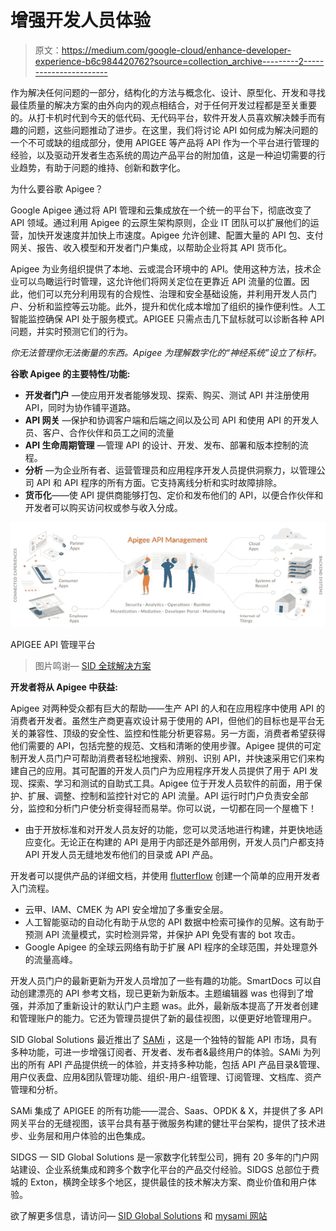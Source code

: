 # 增强开发人员体验

> 原文：<https://medium.com/google-cloud/enhance-developer-experience-b6c984420762?source=collection_archive---------2----------------------->

作为解决任何问题的一部分，结构化的方法与概念化、设计、原型化、开发和寻找最佳质量的解决方案的由外向内的观点相结合，对于任何开发过程都是至关重要的。从打卡机时代到今天的低代码、无代码平台，软件开发人员喜欢解决棘手而有趣的问题，这些问题推动了进步。在这里，我们将讨论 API 如何成为解决问题的一个不可或缺的组成部分，使用 APIGEE 等产品将 API 作为一个平台进行管理的经验，以及驱动开发者生态系统的周边产品平台的附加值，这是一种迫切需要的行业趋势，有助于问题的维持、创新和数字化。

为什么要谷歌 Apigee？

Google Apigee 通过将 API 管理和云集成放在一个统一的平台下，彻底改变了 API 领域。通过利用 Apigee 的云原生架构原则，企业 IT 团队可以扩展他们的运营，加快开发速度并加快上市速度。Apigee 允许创建、配置大量的 API 包、支付网关、报告、收入模型和开发者门户集成，以帮助企业将其 API 货币化。

Apigee 为业务组织提供了本地、云或混合环境中的 API。使用这种方法，技术企业可以鸟瞰运行时管理，这允许他们将网关定位在更靠近 API 流量的位置。因此，他们可以充分利用现有的合规性、治理和安全基础设施，并利用开发人员门户、分析和监控等云功能。此外，提升和优化成本增加了组织的操作便利性。人工智能监控确保 API 处于服务模式。APIGEE 只需点击几下鼠标就可以诊断各种 API 问题，并实时预测它们的行为。

*你无法管理你无法衡量的东西。Apigee 为理解数字化的“神经系统”设立了标杆。*

**谷歌 Apigee 的主要特性/功能:**

*   **开发者门户** —使应用开发者能够发现、探索、购买、测试 API 并注册使用 API，同时为协作铺平道路。
*   **API 网关** —保护和协调客户端和后端之间以及公司 API 和使用 API 的开发人员、客户、合作伙伴和员工之间的流量
*   **API 生命周期管理** —管理 API 的设计、开发、发布、部署和版本控制的流程。
*   **分析** —为企业所有者、运营管理员和应用程序开发人员提供洞察力，以管理公司 API 和 API 程序的所有方面。它支持离线分析和实时故障排除。
*   **货币化**——使 API 提供商能够打包、定价和发布他们的 API，以便合作伙伴和开发者可以购买访问权或参与收入分成。

![](img/23ac5b10e27149959cfd4c623381fb20.png)

APIGEE API 管理平台

> 图片鸣谢— [SID 全球解决方案](https://sidgs.com/products/how-we-do-api-management-apigee/)

**开发者将从 Apigee 中获益:**

Apigee 对两种受众都有巨大的帮助——生产 API 的人和在应用程序中使用 API 的消费者开发者。虽然生产商更喜欢设计易于使用的 API，但他们的目标也是平台无关的兼容性、顶级的安全性、监控和性能分析更容易。另一方面，消费者希望获得他们需要的 API，包括完整的规范、文档和清晰的使用步骤。Apigee 提供的可定制开发人员门户可帮助消费者轻松地搜索、辨别、识别 API，并快速采用它们来构建自己的应用。其可配置的开发人员门户为应用程序开发人员提供了用于 API 发现、探索、学习和测试的自助式工具。Apigee 位于开发人员软件的前面，用于保护、扩展、调整、控制和监控针对它的 API 流量。API 运行时门户负责安全部分，监控和分析门户使分析变得轻而易举。你可以说，一切都在同一个屋檐下！

*   由于开放标准和对开发人员友好的功能，您可以灵活地进行构建，并更快地适应变化。无论正在构建的 API 是用于内部还是外部用例，开发人员门户都支持 API 开发人员无缝地发布他们的目录或 API 产品。

开发者可以提供产品的详细文档，并使用 [flutterflow](https://flutterflow.io/) 创建一个简单的应用开发者入门流程。

*   云甲、IAM、CMEK 为 API 安全增加了多重安全层。
*   人工智能驱动的自动化有助于从您的 API 数据中检索可操作的见解。这有助于预测 API 流量模式，实时检测异常，并保护 API 免受有害的 bot 攻击。
*   Google Apigee 的全球云网络有助于扩展 API 程序的全球范围，并处理意外的流量高峰。

开发人员门户的最新更新为开发人员增加了一些有趣的功能。SmartDocs 可以自动创建漂亮的 API 参考文档，现已更新为新版本。主题编辑器 was 也得到了增强，并添加了重新设计的默认门户主题 was。此外，最新版本提高了开发者创建和管理账户的能力。它还为管理员提供了新的最佳视图，以便更好地管理用户。

SID Global Solutions 最近推出了 [SAMi](https://www.mysami.io/) ，这是一个独特的智能 API 市场，具有多种功能，可进一步增强订阅者、开发者、发布者&最终用户的体验。SAMi 为列出的所有 API 产品提供统一的体验，并支持多种功能，包括 API 产品目录&管理、用户仪表盘、应用&团队管理功能、组织-用户-组管理、订阅管理、文档库、资产管理和分析。

SAMi 集成了 APIGEE 的所有功能——混合、Saas、OPDK & X，并提供了多 API 网关平台的无缝视图，该平台具有基于微服务构建的健壮平台架构，提供了技术进步、业务层和用户体验的出色集成。

SIDGS — SID Global Solutions 是一家数字化转型公司，拥有 20 多年的门户网站建设、企业系统集成和跨多个数字化平台的产品交付经验。SIDGS 总部位于费城的 Exton，横跨全球多个地区，提供最佳的技术解决方案、商业价值和用户体验。

欲了解更多信息，请访问— [SID Global Solutions](https://sidgs.com/) 和 [mysami 网站](https://www.mysami.io)